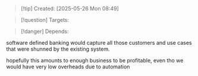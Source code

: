 
>[!tip] Created: [2025-05-26 Mon 08:49]

>[!question] Targets: 

>[!danger] Depends: 

software defined banking would capture all those customers and use cases that were shunned by the existing system.

hopefully this amounts to enough business to be profitable, even tho we would have very low overheads due to automation